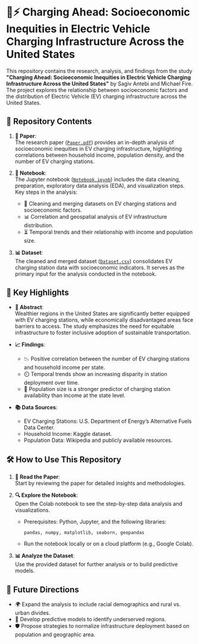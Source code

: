 # 🚗⚡ Charging Ahead: Socioeconomic Inequities in Electric Vehicle Charging Infrastructure Across the United States

This repository contains the research, analysis, and findings from the study **"Charging Ahead: Socioeconomic Inequities in Electric Vehicle Charging Infrastructure Across the United States"** by Sagiv Antebi and Michael Fire. The project explores the relationship between socioeconomic factors and the distribution of Electric Vehicle (EV) charging infrastructure across the United States.

## 📂 Repository Contents

1. **📄 Paper**:  
   The research paper ([`Paper.pdf`](./Paper-Charging_Ahead_Socioeconomic_Inequities_in_Electric_Vehicle_Charging_Infrastructure_Across_the_United_States.pdf)) provides an in-depth analysis of socioeconomic inequities in EV charging infrastructure, highlighting correlations between household income, population density, and the number of EV charging stations.

2. **📓 Notebook**:  
   The Jupyter notebook ([`Notebook.ipynb`](./Notebook-Charging_Ahead_Socioeconomic_Inequities_in_Electric_Vehicle_Charging_Infrastructure_Across_the_United_States.ipynb)) includes the data cleaning, preparation, exploratory data analysis (EDA), and visualization steps. Key steps in the analysis:
   - 🔄 Cleaning and merging datasets on EV charging stations and socioeconomic factors.
   - 📊 Correlation and geospatial analysis of EV infrastructure distribution.
   - ⏳ Temporal trends and their relationship with income and population size.

3. **📊 Dataset**:  
   The cleaned and merged dataset ([`Dataset.csv`](./evc_income_merged.xlsx)) consolidates EV charging station data with socioeconomic indicators. It serves as the primary input for the analysis conducted in the notebook.

## 🌟 Key Highlights

- **📝 Abstract**:  
  Wealthier regions in the United States are significantly better equipped with EV charging stations, while economically disadvantaged areas face barriers to access. The study emphasizes the need for equitable infrastructure to foster inclusive adoption of sustainable transportation.

- **📈 Findings**:  
  - 📉 Positive correlation between the number of EV charging stations and household income per state.
  - ⏲️ Temporal trends show an increasing disparity in station deployment over time.
  - 👥 Population size is a stronger predictor of charging station availability than income at the state level.

- **📚 Data Sources**:  
  - EV Charging Stations: U.S. Department of Energy’s Alternative Fuels Data Center.  
  - Household Income: Kaggle dataset.  
  - Population Data: Wikipedia and publicly available resources.

## 🛠️ How to Use This Repository

1. **📄 Read the Paper**:  
   Start by reviewing the paper for detailed insights and methodologies.

2. **🔍 Explore the Notebook**:  
   Open the Colab notebook to see the step-by-step data analysis and visualizations.  
   - Prerequisites: Python, Jupyter, and the following libraries:
     ```
     pandas, numpy, matplotlib, seaborn, geopandas
     ```
   - Run the notebook locally or on a cloud platform (e.g., Google Colab).

3. **📊 Analyze the Dataset**:  
   Use the provided dataset for further analysis or to build predictive models.

## 🚀 Future Directions

- 🌍 Expand the analysis to include racial demographics and rural vs. urban divides.
- 🤖 Develop predictive models to identify underserved regions.
- 🛡️ Propose strategies to normalize infrastructure deployment based on population and geographic area.
